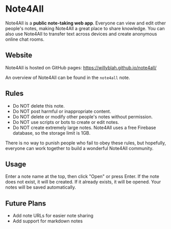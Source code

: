 # Note4All

Note4All is a **public note-taking web app**. Everyone can view and edit other
people's notes, making Note4All a great place to share knowledge. You can also
use Note4All to transfer text across devices and create anonymous online chat
rooms.

## Website

Note4All is hosted on GitHub pages: <https://willyblah.github.io/note4all/>

An overview of Note4All can be found in the `note4all` note.

## Rules

- Do NOT delete this note.
- Do NOT post harmful or inappropriate content.
- Do NOT delete or modify other people's notes without permission.
- Do NOT use scripts or bots to create or edit notes.
- Do NOT create extremely large notes. Note4All uses a free Firebase database,
  so the storage limit is 1GB.

There is no way to punish people who fail to obey these rules, but hopefully,
everyone can work together to build a wonderful Note4All community.

## Usage

Enter a note name at the top, then click "Open" or press Enter. If the note does
not exist, it will be created. If it already exists, it will be opened. Your
notes will be saved automatically.

## Future Plans

- Add note URLs for easier note sharing
- Add support for markdown notes
